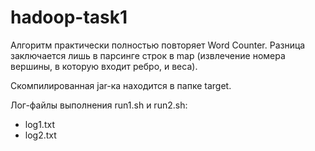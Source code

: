 # hadoop-task1

Алгоритм практически полностью повторяет Word Counter. Разница заключается лишь в парсинге строк в map (извлечение номера вершины, в которую входит ребро, и веса).

Скомпилированная jar-ка находится в папке target.

Лог-файлы выполнения run1.sh и run2.sh:
* log1.txt
* log2.txt
